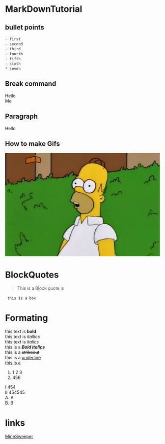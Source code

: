 # MarkDownTutorial

## bullet points
	- first
	- second 
	- third
	- fourth
	- fifth
	- sixth
	* seven
## Break command
Hello<br>
Me<br>
## Paragraph
<pr>Hello<pr>

## How to make Gifs
![purple](Homer.gif)

# BlockQuotes
> This is a Block quote ls

` this is a box` 

# Formating

this text is __bold__ <br>
this text is *itallics* <br>
this text is _italics_<br>
this is a ***Bold italics***<br>
this is a ~~strikeout~~<br>
this is a <ins>underline<ins><br>
this is a 
<ol>
<li>
1
2
3
</li>
<li>
456</li>
</ol>
I 454 <br>
II 454545<Br>
A. A <Br>
B. B <Br>

# links 
[MineSweeper](https://minesweeperonline.com/)